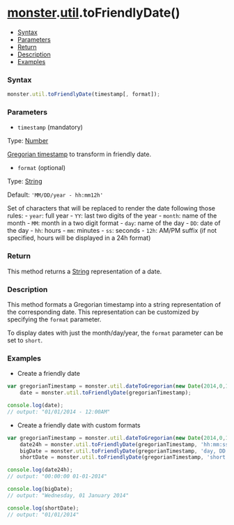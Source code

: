 # [monster][monster].[util][util].toFriendlyDate()

* [Syntax](#syntax)
* [Parameters](#parameters)
* [Return](#return)
* [Description](#description)
* [Examples](#examples)

### Syntax
```javascript
monster.util.toFriendlyDate(timestamp[, format]);
```

### Parameters
* `timestamp` (mandatory)

 Type: [Number][integer]

 [Gregorian timestamp][gregorian_timestamp] to transform in friendly date.

* `format` (optional)

 Type: [String][string_literal]

 Default: `'MM/DD/year - hh:mm12h'`

 Set of characters that will be replaced to render the date following those rules:
    -   `year`: full year
    -   `YY`: last two digits of the year
    -   `month`: name of the month
    -   `MM`: month in a two digit format
    -   `day`: name of the day
    -   `DD`: date of the day
    -   `hh`: hours
    -   `mm`: minutes
    -   `ss`: seconds
    -   `12h`: AM/PM suffix (if not specified, hours will be displayed in a 24h format)

### Return
This method returns a [String][string_literal] representation of a date.

### Description
This method formats a Gregorian timestamp into a string representation of the corresponding date. This representation can be customized by specifying the `format` parameter.

To display dates with just the month/day/year, the `format` parameter can be set to `short`.

### Examples
* Create a friendly date
```javascript
var gregorianTimestamp = monster.util.dateToGregorian(new Date(2014,0,1)),
    date = monster.util.toFriendlyDate(gregorianTimestamp);

console.log(date);
// output: "01/01/2014 - 12:00AM"
```

* Create a friendly date with custom formats
```javascript
var gregorianTimestamp = monster.util.dateToGregorian(new Date(2014,0,1)),
    date24h = monster.util.toFriendlyDate(gregorianTimestamp, 'hh:mm:ss MM-DD-YY'),
    bigDate = monster.util.toFriendlyDate(gregorianTimestamp, 'day, DD month year'),
    shortDate = monster.util.toFriendlyDate(gregorianTimestamp, 'short');

console.log(date24h);
// output: "00:00:00 01-01-2014"

console.log(bigDate);
// output: "Wednesday, 01 January 2014"

console.log(shortDate);
// output: "01/01/2014"
```

[monster]: ../../monster.md
[util]: ../util.md

[gregorian_timestamp]: http://www.erlang.org/documentation/doc-5.4.13/lib/stdlib-1.13.12/doc/html/calendar.html
[integer]: https://developer.mozilla.org/en-US/docs/Web/JavaScript/Guide/Values,_variables,_and_literals#Integers
[string_literal]: https://developer.mozilla.org/en-US/docs/Web/JavaScript/Guide/Values,_variables,_and_literals#String_literals